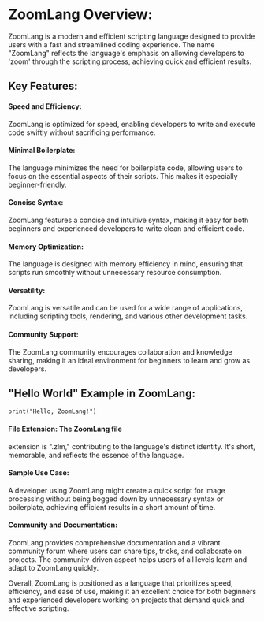 # ZoomLang Overview:

ZoomLang is a modern and efficient scripting language designed to provide users
with a fast and streamlined coding experience. The name "ZoomLang" reflects the
language's emphasis on allowing developers to 'zoom' through the scripting
process, achieving quick and efficient results.

## Key Features:

#### Speed and Efficiency:

ZoomLang is optimized for speed, enabling developers to write and execute code
swiftly without sacrificing performance.

#### Minimal Boilerplate:

The language minimizes the need for boilerplate code, allowing users to focus on
the essential aspects of their scripts. This makes it especially
beginner-friendly.

#### Concise Syntax:

ZoomLang features a concise and intuitive syntax, making it easy for both
beginners and experienced developers to write clean and efficient code.

#### Memory Optimization:

The language is designed with memory efficiency in mind, ensuring that scripts
run smoothly without unnecessary resource consumption.

#### Versatility:

ZoomLang is versatile and can be used for a wide range of applications,
including scripting tools, rendering, and various other development tasks.

#### Community Support:

The ZoomLang community encourages collaboration and knowledge sharing, making it
an ideal environment for beginners to learn and grow as developers.

## "Hello World" Example in ZoomLang:

```zlm
print("Hello, ZoomLang!")
```

#### File Extension: The ZoomLang file

extension is ".zlm," contributing to the language's distinct identity. It's
short, memorable, and reflects the essence of the language.

#### Sample Use Case:

A developer using ZoomLang might create a quick script for image processing
without being bogged down by unnecessary syntax or boilerplate, achieving
efficient results in a short amount of time.

#### Community and Documentation:

ZoomLang provides comprehensive documentation and a vibrant community forum
where users can share tips, tricks, and collaborate on projects. The
community-driven aspect helps users of all levels learn and adapt to ZoomLang
quickly.

Overall, ZoomLang is positioned as a language that prioritizes speed,
efficiency, and ease of use, making it an excellent choice for both beginners
and experienced developers working on projects that demand quick and effective
scripting.
